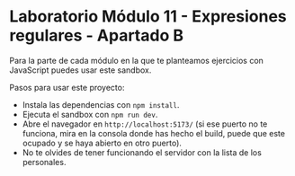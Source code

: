 # Laboratorio Módulo 11 - Expresiones regulares - Apartado B

Para la parte de cada módulo en la que te planteamos ejercicios con JavaScript puedes usar este sandbox.

Pasos para usar este proyecto:

- Instala las dependencias con `npm install`.
- Ejecuta el sandbox con `npm run dev`.
- Abre el navegador en `http://localhost:5173/` (si ese puerto no te funciona, mira en la consola donde has hecho el build, puede que este ocupado y se haya abierto en otro puerto).
- No te olvides de tener funcionando el servidor con la lista de los personales.
